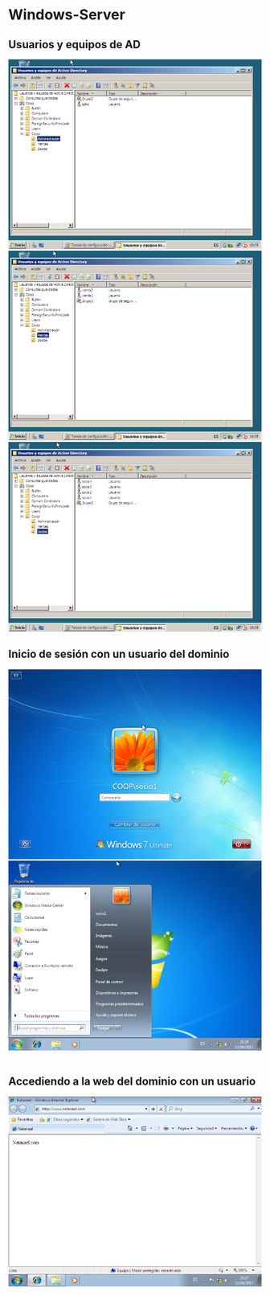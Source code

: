 # Windows-Server

## Usuarios y equipos de AD  
![grupoAdming](grupoAdmin.png)  
![grupoVentas](grupoVentas.png)  
![grupoSocios](grupoSocios.png)  

## Inicio de sesión con un usuario del dominio  
![inicioSocio1](inicio.png)  
![inicioSocio1](socio.png)  

## Accediendo a la web del dominio con un usuario  
![webCoop](web2.png)  
